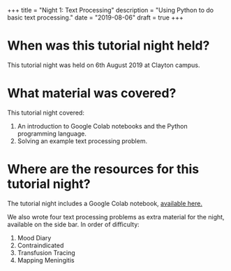 +++
title = "Night 1: Text Processing"
description = "Using Python to do basic text processing."
date = "2019-08-06"
draft = true
+++

# When was this tutorial night held? 

This tutorial night was held on 6th August 2019 at Clayton campus.

# What material was covered? 

This tutorial night covered:

1. An introduction to Google Colab notebooks and the Python programming language.
2. Solving an example text processing problem. 

# Where are the resources for this tutorial night?

The tutorial night includes a Google Colab notebook, [available here.](https://colab.research.google.com/drive/1Wott17JaopXQW2aqEfM6To_NKXvHtZM3)

We also wrote four text processing problems as extra material for the night,
available on the side bar. In order of difficulty:

1. Mood Diary
2. Contraindicated
3. Transfusion Tracing
4. Mapping Meningitis

